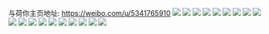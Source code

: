 与荷你主页地址: https://weibo.com/u/5341765910 
![](https://wx4.sinaimg.cn/mw2000/005PvvkGgy1h8jxr9ntfbj32by2vznpe.jpg) 
![](https://wx4.sinaimg.cn/mw2000/005PvvkGgy1h8jxrdijhbj32c0340qv7.jpg) 
![](https://wx4.sinaimg.cn/mw2000/005PvvkGgy1h8jxr8b66jj32c0340kjr.jpg) 
![](https://wx4.sinaimg.cn/mw2000/005PvvkGgy1h7tbe9avn6j30wi1ycwqc.jpg) 
![](https://wx4.sinaimg.cn/mw2000/005PvvkGgy1h7olt0piq8j30xc4ajhdu.jpg) 
![](https://wx4.sinaimg.cn/mw2000/005PvvkGgy1h7olt2x784j30xc3amqv6.jpg) 
![](https://wx4.sinaimg.cn/mw2000/005PvvkGgy1h7olt5t9u5j315o34qe84.jpg) 
![](https://wx4.sinaimg.cn/mw2000/005PvvkGgy1h7olt7llivj30xc3iw7wh.jpg) 
![](https://wx4.sinaimg.cn/mw2000/005PvvkGgy1h7olsybwpjj32bf2ps4qq.jpg) 
![](https://wx4.sinaimg.cn/mw2000/005PvvkGgy1h7olt9uybfj30xc2mfe81.jpg) 
![](https://wx4.sinaimg.cn/mw2000/005PvvkGgy1h7oltd5f88j30xc4lqhdu.jpg) 
![](https://wx4.sinaimg.cn/mw2000/005PvvkGgy1h7oltgcnxsj30xc4s0x6q.jpg) 
![](https://wx4.sinaimg.cn/mw2000/005PvvkGgy1h7oltign8hj30xc3zlu0x.jpg) 
![](https://wx4.sinaimg.cn/mw2000/005PvvkGgy1h6pwcu6rsxj30uk5e3kjm.jpg) 
![](https://wx4.sinaimg.cn/mw2000/005PvvkGgy1h6pwcsk0mpj30xc4v91ky.jpg) 
![](https://wx4.sinaimg.cn/mw2000/005PvvkGgy1h6pwczi481j30xc3hu478.jpg) 
![](https://wx4.sinaimg.cn/mw2000/005PvvkGgy1h6pwcvp7l7j30uk50thdu.jpg) 
![](https://wx4.sinaimg.cn/mw2000/005PvvkGgy1h6pwcyl0hhj30uk58z7me.jpg) 
![](https://wx4.sinaimg.cn/mw2000/005PvvkGgy1h6pwcxhavlj30xc367qv5.jpg) 
